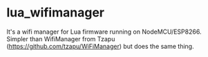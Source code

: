 # lua_wifimanager
It's a wifi manager for Lua firmware running on NodeMCU/ESP8266. 
Simpler than WifiManager from Tzapu (https://github.com/tzapu/WiFiManager) but does the same thing.

